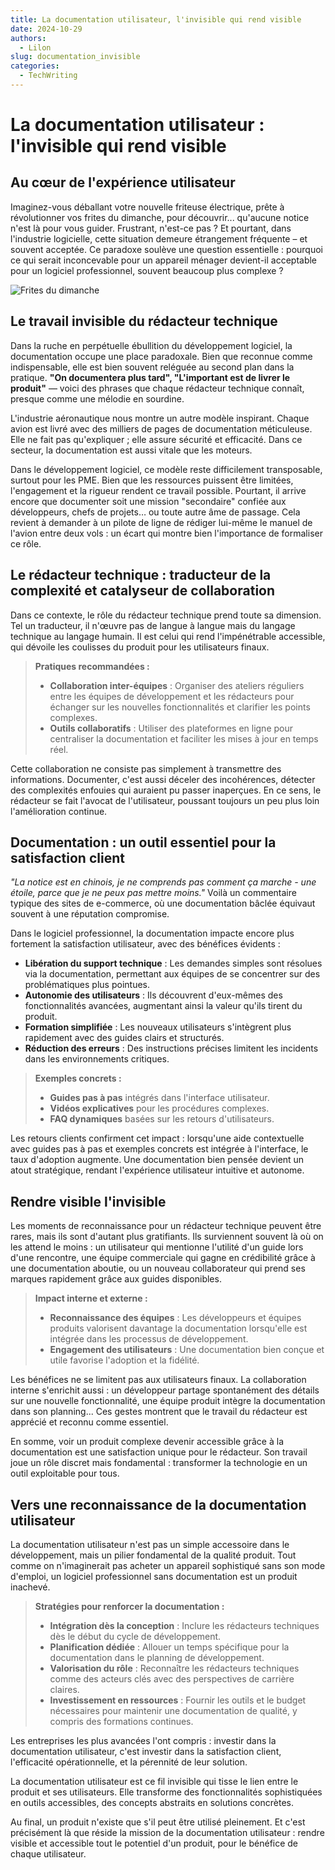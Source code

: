 ```yaml
---
title: La documentation utilisateur, l'invisible qui rend visible
date: 2024-10-29
authors:
  - Lilon
slug: documentation_invisible
categories:
  - TechWriting
---
```


# La documentation utilisateur : l'invisible qui rend visible

## Au cœur de l'expérience utilisateur

Imaginez-vous déballant votre nouvelle friteuse électrique, prête à révolutionner vos frites du dimanche, pour découvrir... qu'aucune notice n'est là pour vous guider. Frustrant, n'est-ce pas ? Et pourtant, dans l'industrie logicielle, cette situation demeure étrangement fréquente – et souvent acceptée. Ce paradoxe soulève une question essentielle : pourquoi ce qui serait inconcevable pour un appareil ménager devient-il acceptable pour un logiciel professionnel, souvent beaucoup plus complexe ?

<!-- more -->

![Frites du dimanche](https://images-wixmp-ed30a86b8c4ca887773594c2.wixmp.com/f/09c917d0-f5ca-4b29-a706-5e3ed5489e13/digxdt1-eea75aba-95b2-4732-aa06-35af6a02ef3f.jpg/v1/fill/w_997,h_802,q_70,strp/sunday_chips_by_li__lon_digxdt1-pre.jpg?token=eyJ0eXAiOiJKV1QiLCJhbGciOiJIUzI1NiJ9.eyJzdWIiOiJ1cm46YXBwOjdlMGQxODg5ODIyNjQzNzNhNWYwZDQxNWVhMGQyNmUwIiwiaXNzIjoidXJuOmFwcDo3ZTBkMTg4OTgyMjY0MzczYTVmMGQ0MTVlYTBkMjZlMCIsIm9iaiI6W1t7ImhlaWdodCI6Ijw9OTY1IiwicGF0aCI6IlwvZlwvMDljOTE3ZDAtZjVjYS00YjI5LWE3MDYtNWUzZWQ1NDg5ZTEzXC9kaWd4ZHQxLWVlYTc1YWJhLTk1YjItNDczMi1hYTA2LTM1YWY2YTAyZWYzZi5qcGciLCJ3aWR0aCI6Ijw9MTIwMCJ9XV0sImF1ZCI6WyJ1cm46c2VydmljZTppbWFnZS5vcGVyYXRpb25zIl19.h2bpHmAZrh5a3WEDC9w9195HmPtfsY1dsC4YAFqSg7U)

## Le travail invisible du rédacteur technique

Dans la ruche en perpétuelle ébullition du développement logiciel, la documentation occupe une place paradoxale. Bien que reconnue comme indispensable, elle est bien souvent reléguée au second plan dans la pratique. **"On documentera plus tard", "L'important est de livrer le produit"** — voici des phrases que chaque rédacteur technique connaît, presque comme une mélodie en sourdine.

L'industrie aéronautique nous montre un autre modèle inspirant. Chaque avion est livré avec des milliers de pages de documentation méticuleuse. Elle ne fait pas qu'expliquer ; elle assure sécurité et efficacité. Dans ce secteur, la documentation est aussi vitale que les moteurs.

Dans le développement logiciel, ce modèle reste difficilement transposable, surtout pour les PME. Bien que les ressources puissent être limitées, l'engagement et la rigueur rendent ce travail possible. Pourtant, il arrive encore que documenter soit une mission "secondaire" confiée aux développeurs, chefs de projets… ou toute autre âme de passage. Cela revient à demander à un pilote de ligne de rédiger lui-même le manuel de l'avion entre deux vols : un écart qui montre bien l'importance de formaliser ce rôle.

## Le rédacteur technique : traducteur de la complexité et catalyseur de collaboration

Dans ce contexte, le rôle du rédacteur technique prend toute sa dimension. Tel un traducteur, il n'œuvre pas de langue à langue mais du langage technique au langage humain. Il est celui qui rend l'impénétrable accessible, qui dévoile les coulisses du produit pour les utilisateurs finaux.

> **Pratiques recommandées :**
>
> - **Collaboration inter-équipes** : Organiser des ateliers réguliers entre les équipes de développement et les rédacteurs pour échanger sur les nouvelles fonctionnalités et clarifier les points complexes.
> - **Outils collaboratifs** : Utiliser des plateformes en ligne pour centraliser la documentation et faciliter les mises à jour en temps réel.

Cette collaboration ne consiste pas simplement à transmettre des informations. Documenter, c'est aussi déceler des incohérences, détecter des complexités enfouies qui auraient pu passer inaperçues. En ce sens, le rédacteur se fait l'avocat de l'utilisateur, poussant toujours un peu plus loin l'amélioration continue.

## Documentation : un outil essentiel pour la satisfaction client

_"La notice est en chinois, je ne comprends pas comment ça marche - une étoile, parce que je ne peux pas mettre moins."_ Voilà un commentaire typique des sites de e-commerce, où une documentation bâclée équivaut souvent à une réputation compromise.

Dans le logiciel professionnel, la documentation impacte encore plus fortement la satisfaction utilisateur, avec des bénéfices évidents :

- **Libération du support technique** : Les demandes simples sont résolues via la documentation, permettant aux équipes de se concentrer sur des problématiques plus pointues.
- **Autonomie des utilisateurs** : Ils découvrent d'eux-mêmes des fonctionnalités avancées, augmentant ainsi la valeur qu'ils tirent du produit.
- **Formation simplifiée** : Les nouveaux utilisateurs s'intègrent plus rapidement avec des guides clairs et structurés.
- **Réduction des erreurs** : Des instructions précises limitent les incidents dans les environnements critiques.

> **Exemples concrets :**
>
> - **Guides pas à pas** intégrés dans l'interface utilisateur.
> - **Vidéos explicatives** pour les procédures complexes.
> - **FAQ dynamiques** basées sur les retours d'utilisateurs.

Les retours clients confirment cet impact : lorsqu'une aide contextuelle avec guides pas à pas et exemples concrets est intégrée à l'interface, le taux d'adoption augmente. Une documentation bien pensée devient un atout stratégique, rendant l'expérience utilisateur intuitive et autonome.

## Rendre visible l'invisible

Les moments de reconnaissance pour un rédacteur technique peuvent être rares, mais ils sont d'autant plus gratifiants. Ils surviennent souvent là où on les attend le moins : un utilisateur qui mentionne l'utilité d'un guide lors d'une rencontre, une équipe commerciale qui gagne en crédibilité grâce à une documentation aboutie, ou  un nouveau collaborateur qui prend ses marques rapidement grâce aux guides disponibles.

> **Impact interne et externe :**
>
> - **Reconnaissance des équipes** : Les développeurs et  équipes produits valorisent davantage la documentation lorsqu'elle est intégrée dans les processus de développement.
> - **Engagement des utilisateurs** : Une documentation bien conçue et utile favorise l'adoption et la fidélité.

Les bénéfices ne se limitent pas aux utilisateurs finaux. La collaboration interne s'enrichit aussi : un développeur partage spontanément des détails sur une nouvelle fonctionnalité, une équipe produit intègre la documentation dans son planning... Ces gestes montrent que le travail du rédacteur est apprécié et reconnu comme essentiel.

En somme, voir un produit complexe devenir accessible grâce à la documentation est une satisfaction unique pour le rédacteur. Son travail joue un rôle discret mais fondamental : transformer la technologie en un outil exploitable pour tous.

## Vers une reconnaissance de la documentation utilisateur

La documentation utilisateur n'est pas un simple accessoire dans le développement, mais un pilier fondamental de la qualité produit. Tout comme on n'imaginerait pas acheter un appareil sophistiqué sans son mode d'emploi, un logiciel professionnel sans documentation est un produit inachevé.

> **Stratégies pour renforcer la documentation :**
>
> - **Intégration dès la conception** : Inclure les rédacteurs techniques dès le début du cycle de développement.
> - **Planification dédiée** : Allouer un temps spécifique pour la documentation dans le planning de développement.
> - **Valorisation du rôle** : Reconnaître les rédacteurs techniques comme des acteurs clés avec des perspectives de carrière claires.
> - **Investissement en ressources** : Fournir les outils et le budget nécessaires pour maintenir une documentation de qualité, y compris des formations continues.

Les entreprises les plus avancées l'ont compris : investir dans la documentation utilisateur, c'est investir dans la satisfaction client, l'efficacité opérationnelle, et la pérennité de leur solution.

La documentation utilisateur est ce fil invisible qui tisse le lien entre le produit et ses utilisateurs. Elle transforme des fonctionnalités sophistiquées en outils accessibles, des concepts abstraits en solutions concrètes.

Au final, un produit n'existe que s'il peut être utilisé pleinement. Et c'est précisément là que réside la mission de la documentation utilisateur : rendre visible et accessible tout le potentiel d'un produit, pour le bénéfice de chaque utilisateur.
